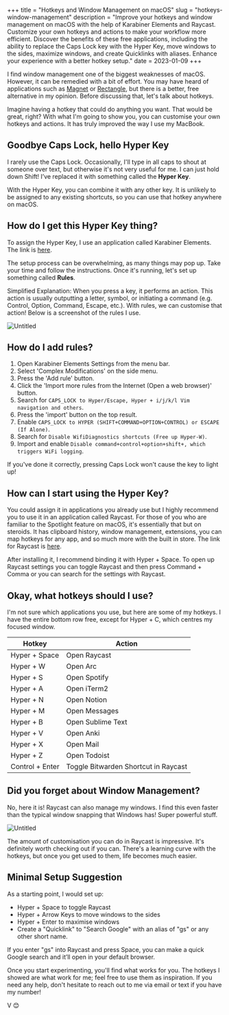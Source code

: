 +++
title = "Hotkeys and Window Management on macOS"
slug = "hotkeys-window-management"
description = "Improve your hotkeys and window management on macOS with the help of Karabiner Elements and Raycast. Customize your own hotkeys and actions to make your workflow more efficient. Discover the benefits of these free applications, including the ability to replace the Caps Lock key with the Hyper Key, move windows to the sides, maximize windows, and create Quicklinks with aliases. Enhance your experience with a better hotkey setup." 
date = 2023-01-09
+++

I find window management one of the biggest weaknesses of macOS. However, it can be remedied with a bit of effort. You may have heard of applications such as [Magnet](https://magnet.crowdcafe.com/) or [Rectangle](https://rectangleapp.com/), but there is a better, free alternative in my opinion. Before discussing that, let's talk about hotkeys.

Imagine having a hotkey that could do anything you want. That would be great, right? With what I'm going to show you, you can customise your own hotkeys and actions. It has truly improved the way I use my MacBook.

## Goodbye Caps Lock, hello Hyper Key

I rarely use the Caps Lock. Occasionally, I'll type in all caps to shout at someone over text, but otherwise it's not very useful for me. I can just hold down Shift! I’ve replaced it with something called the **Hyper Key**. 

With the Hyper Key, you can combine it with any other key. It is unlikely to be assigned to any existing shortcuts, so you can use that hotkey anywhere on macOS.

## How do I get this Hyper Key thing?

To assign the Hyper Key, I use an application called Karabiner Elements. The link is [here](https://karabiner-elements.pqrs.org/).

The setup process can be overwhelming, as many things may pop up. Take your time and follow the instructions. Once it's running, let's set up something called **Rules**.

Simplified Explanation: When you press a key, it performs an action. This action is usually outputting a letter, symbol, or initiating a command (e.g. Control, Option, Command, Escape, etc.). With rules, we can customise that action! Below is a screenshot of the rules I use.

![Untitled](/blog/Karabiner-Rules.png)

## How do I add rules?

1. Open Karabiner Elements Settings from the menu bar.
2. Select 'Complex Modifications' on the side menu.
3. Press the 'Add rule' button.
4. Click the 'Import more rules from the Internet (Open a web browser)' button.
5. Search for `CAPS_LOCK to Hyper/Escape, Hyper + i/j/k/l Vim navigation and others`.
6. Press the 'import' button on the top result.
7. Enable `CAPS_LOCK to HYPER (SHIFT+COMMAND+OPTION+CONTROL) or ESCAPE (If Alone)`.
8. Search for `Disable WifiDiagnostics shortcuts (Free up Hyper-W)`.
9. Import and enable `Disable command+control+option+shift+, which triggers WiFi logging`.

If you've done it correctly, pressing Caps Lock won't cause the key to light up!

## How can I start using the Hyper Key?

You could assign it in applications you already use but I highly recommend you to use it in an application called Raycast. For those of you who are familiar to the Spotlight feature on macOS, it's essentially that but on steroids. It has clipboard history, window management, extensions, you can map hotkeys for any app, and so much more with the built in store. The link for Raycast is [here](https://www.raycast.com/).

After installing it, I recommend binding it with Hyper + Space. To open up Raycast settings you can toggle Raycast and then press Command + Comma or you can search for the settings with Raycast.

## Okay, what hotkeys should I use?

I'm not sure which applications you use, but here are some of my hotkeys. I have the entire bottom row free, except for Hyper + C, which centres my focused window.

| Hotkey | Action |
| --- | --- |
| Hyper + Space | Open Raycast |
| Hyper + W | Open Arc |
| Hyper + S | Open Spotify |
| Hyper + A | Open iTerm2 |
| Hyper + N | Open Notion |
| Hyper + M | Open Messages |
| Hyper + B | Open Sublime Text |
| Hyper + V | Open Anki |
| Hyper + X | Open Mail |
| Hyper + Z | Open Todoist |
| Control + Enter | Toggle Bitwarden Shortcut in Raycast |

## Did you forget about Window Management?

No, here it is! Raycast can also manage my windows. I find this even faster than the typical window snapping that Windows has! Super powerful stuff.

![Untitled](/blog/Window-Hotkeys.png)

The amount of customisation you can do in Raycast is impressive. It's definitely worth checking out if you can. There's a learning curve with the hotkeys, but once you get used to them, life becomes much easier.

## Minimal Setup Suggestion

As a starting point, I would set up:

- Hyper + Space to toggle Raycast
- Hyper + Arrow Keys to move windows to the sides
- Hyper + Enter to maximise windows
- Create a "Quicklink" to "Search Google" with an alias of "gs" or any other short name.

If you enter "gs" into Raycast and press Space, you can make a quick Google search and it’ll open in your default browser.

Once you start experimenting, you'll find what works for you. The hotkeys I showed are what work for me; feel free to use them as inspiration. If you need any help, don't hesitate to reach out to me via email or text if you have my number!

V 😊